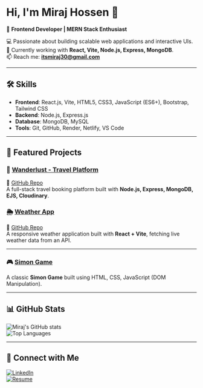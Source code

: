 # Hi, I'm Miraj Hossen 👋  
🚀 **Frontend Developer | MERN Stack Enthusiast**

💻 Passionate about building scalable web applications and interactive UIs.  
🌱 Currently working with **React, Vite, Node.js, Express, MongoDB**.  
📫 Reach me: **itsmiraj30@gmail.com**

---

## 🛠 Skills
- **Frontend**: React.js, Vite, HTML5, CSS3, JavaScript (ES6+), Bootstrap, Tailwind CSS  
- **Backend**: Node.js, Express.js  
- **Database**: MongoDB, MySQL  
- **Tools**: Git, GitHub, Render, Netlify, VS Code  

---

## 📌 Featured Projects

### 🏡 [Wanderlust - Travel Platform](https://wanderlust-full-stack-project-8m7b.onrender.com/listings)  
📂 [GitHub Repo](link-to-repo)  
A full-stack travel booking platform built with **Node.js, Express, MongoDB, EJS, Cloudinary**.  




### 🌦 [Weather App](https://weather-app-with-react-7zbv.onrender.com)  
📂 [GitHub Repo](https://github.com/mirajhossen/Weather-App---with-React)  
A responsive weather application built with **React + Vite**, fetching live weather data from an API.  


---

### 🎮 [Simon Game](https://github.com/mirajhossen/Simon-Game-With-Dom)  
A classic **Simon Game** built using HTML, CSS, JavaScript (DOM Manipulation).  


---


## 📊 GitHub Stats
![Miraj's GitHub stats](https://github-readme-stats.vercel.app/api?username=mirajhossen&show_icons=true&theme=tokyonight)  
![Top Languages](https://github-readme-stats.vercel.app/api/top-langs/?username=mirajhossen&layout=compact&theme=tokyonight)

---

## 🔗 Connect with Me
[![LinkedIn](https://img.shields.io/badge/LinkedIn-blue?style=for-the-badge&logo=linkedin)](https://www.linkedin.com/in/miraj-hossen-b3987a208/)  
[![Resume](https://img.shields.io/badge/Resume-Download-red?style=for-the-badge&logo=adobeacrobatreader)](link-to-your-resume)
